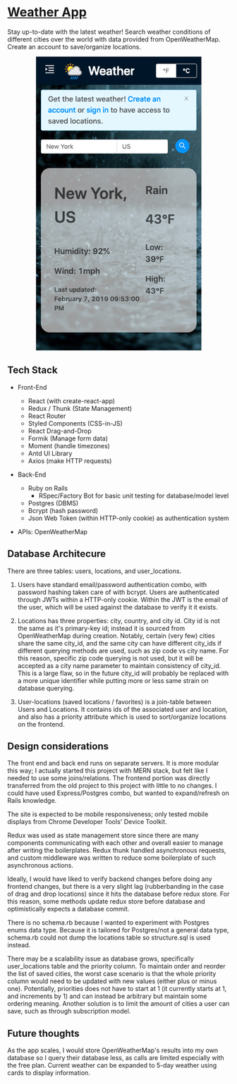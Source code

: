 # [Weather App](https://weather-kevinlee6.herokuapp.com/)

Stay up-to-date with the latest weather! Search weather conditions of different cities over the world with data provided from OpenWeatherMap. Create an account to save/organize locations.

<p align="center">
  <img src='./media/mobile-homepage.png' alt='Mobile home page sample.' />
</p>

## Tech Stack

- Front-End

  - React (with create-react-app)
  - Redux / Thunk (State Management)
  - React Router
  - Styled Components (CSS-in-JS)
  - React Drag-and-Drop
  - Formik (Manage form data)
  - Moment (handle timezones)
  - Antd UI Library
  - Axios (make HTTP requests)

- Back-End

  - Ruby on Rails
    - RSpec/Factory Bot for basic unit testing for database/model level
  - Postgres (DBMS)
  - Bcrypt (hash password)
  - Json Web Token (within HTTP-only cookie) as authentication system

- APIs: OpenWeatherMap

## Database Architecure

There are three tables: users, locations, and user_locations.

1. Users have standard email/password authentication combo, with password hashing taken care of with bcrypt. Users are authenticated through JWTs within a HTTP-only cookie. Within the JWT is the email of the user, which will be used against the database to verify it it exists.

2. Locations has three properties: city, country, and city id. City id is not the same as it's primary-key id; instead it is sourced from OpenWeatherMap during creation. Notably, certain (very few) cities share the same city_id, and the same city can have different city_ids if different querying methods are used, such as zip code vs city name. For this reason, specific zip code querying is not used, but it will be accepted as a city name parameter to maintain consistency of city_id. This is a large flaw, so in the future city_id will probably be replaced with a more unique identifier while putting more or less same strain on database querying.

3. User-locations (saved locations / favorites) is a join-table between Users and Locations. It contains ids of the associated user and location, and also has a priority attribute which is used to sort/organize locations on the frontend.

## Design considerations

The front end and back end runs on separate servers. It is more modular this way; I actually started this project with MERN stack, but felt like I needed to use some joins/relations. The frontend portion was directly transferred from the old project to this project with little to no changes. I could have used Express/Postgres combo, but wanted to expand/refresh on Rails knowledge.

The site is expected to be mobile responsiveness; only tested mobile displays from Chrome Developer Tools' Device Toolkit.

Redux was used as state management store since there are many components communicating with each other and overall easier to manage after writing the boilerplates. Redux thunk handled asynchronous requests, and custom middleware was written to reduce some boilerplate of such asynchronous actions.

Ideally, I would have liked to verify backend changes before doing any frontend changes, but there is a very slight lag (rubberbanding in the case of drag and drop locations) since it hits the database before redux store. For this reason, some methods update redux store before database and optimistically expects a database commit.

There is no schema.rb because I wanted to experiment with Postgres enums data type. Because it is tailored for Postgres/not a general data type, schema.rb could not dump the locations table so structure.sql is used instead.

There may be a scalability issue as database grows, specifically user_locations table and the priority column. To maintain order and reorder the list of saved cities, the worst case scenario is that the whole priority column would need to be updated with new values (either plus or minus one). Potentially, priorities does not have to start at 1 (it currently starts at 1, and increments by 1) and can instead be arbitrary but maintain some ordering meaning. Another solution is to limit the amount of cities a user can save, such as through subscription model.

## Future thoughts

As the app scales, I would store OpenWeatherMap's results into my own database so I query their database less, as calls are limited especially with the free plan. Current weather can be expanded to 5-day weather using cards to display information.
